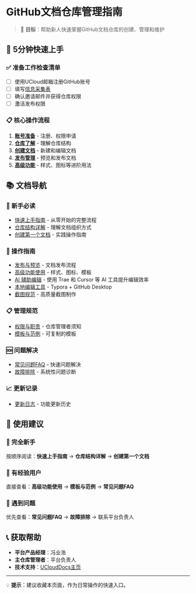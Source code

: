 # GitHub文档仓库管理指南

> 🎯 **目标**：帮助新人快速掌握GitHub文档仓库的创建、管理和维护

## 🚀 5分钟快速上手

### ✅ 准备工作检查清单
- [ ] 使用UCloud邮箱注册GitHub账号
- [ ] 填写[信息采集表](https://ushare.ucloudadmin.com/pages/viewpage.action?pageId=17798669)
- [ ] 确认邀请邮件并获得仓库权限
- [ ] 激活发布权限

### 📋 核心操作流程
1. **[账号准备](01-getting-started.md)** - 注册、权限申请
2. **[仓库了解](02-repository-guide.md)** - 理解仓库结构
3. **[创建文档](03-create-docs.md)** - 新建和编辑文档
4. **[发布管理](04-publish-guide.md)** - 预览和发布文档
5. **[高级功能](05-advanced-features.md)** - 样式、图标等进阶用法

## 📚 文档导航

### 🎯 新手必读
- [快速上手指南](01-getting-started.md) - 从零开始的完整流程
- [仓库结构详解](02-repository-guide.md) - 理解文档组织方式
- [创建第一个文档](03-create-docs.md) - 实践操作指南

### 🔧 操作指南
- [发布与预览](04-publish-guide.md) - 文档发布流程
- [高级功能使用](05-advanced-features.md) - 样式、图标、模板
- [AI 辅助编辑](06-ai-editing.md) - 使用 Trae 和 Cursor 等 AI 工具提升编辑效率
- [本地编辑工具](07-local-editing.md) - Typora + GitHub Desktop
- [截图规范](08-screenshot-guide.md) - 高质量截图制作

### 📋 管理规范
- [权限与职责](09-responsibilities.md) - 仓库管理者须知
- [模板与范例](10-templates.md) - 可复制的模板

### 🆘 问题解决
- [常见问题FAQ](11-faq.md) - 快速问题解决
- [故障排除](12-troubleshooting.md) - 系统性问题诊断

### 📈 更新记录
- [更新日志](12-changelog.md) - 功能更新历史

## 🎯 使用建议

### 👶 完全新手
按顺序阅读：**快速上手指南** → **仓库结构详解** → **创建第一个文档**

### 🔄 有经验用户
直接查看：**高级功能使用** → **模板与范例** → **常见问题FAQ**

### 🚨 遇到问题
优先查看：**常见问题FAQ** → **故障排除** → 联系平台负责人

## 📞 获取帮助

- **平台产品经理**：冯业浩
- **主仓库管理者**：平台负责人
- **技术支持**：[UCloudDocs主页](https://github.com/UCloudDocs/)

---

💡 **提示**：建议收藏本页面，作为日常操作的快速入口。